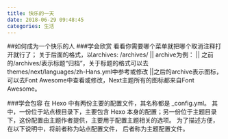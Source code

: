 ```yaml
---
title: 快乐的一天
date: 2018-06-29 09:48:45
categories: 生活
---
```

##如何成为一个快乐的人
###学会欣赏
	看看你需要哪个菜单就把哪个取消注释打开就行了；
	关于后面的格式，以archives: /archives/ || archive为例：
	|| 之前的/archives/表示标题“归档”，关于标题的格式可以去themes/next/languages/zh-Hans.yml中参考或修改
	||之后的archive表示图标，可以去Font Awesome中查看或修改，Next主题所有的图标都来自Font Awesome。
<!-- more -->
###学会包容
	在 Hexo 中有两份主要的配置文件，其名称都是 _config.yml。 其中，一份位于站点根目录下，主要包含 Hexo 本身的配置；另一份位于主题目录下，这份配置由主题作者提供，主要用于配置主题相关的选项。
	为了描述方便，在以下说明中，将前者称为站点配置文件， 后者称为主题配置文件。